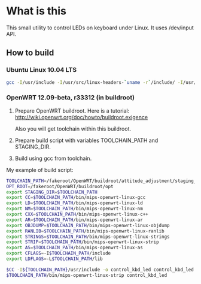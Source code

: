 # What is this

This small utility to control LEDs on keyboard under Linux. It uses /dev/input API.

## How to build

### Ubuntu Linux 10.04 LTS

```bash
gcc -I/usr/include -I/usr/src/linux-headers-`uname -r`/include/ -I/usr/src/linux-headers-`uname -r`/arch/x86/include -o control_kbd_led control_kbd_led.c
```

### OpenWRT 12.09-beta, r33312 (in buildroot)

1. Prepare OpenWRT buildroot.
   Here is a tutorial: http://wiki.openwrt.org/doc/howto/buildroot.exigence

   Also you will get toolchain within this buildroot.
2. Prepare build script with variables TOOLCHAIN_PATH and STAGING_DIR.
3. Build using gcc from toolchain.

My example of build script:

```bash
TOOLCHAIN_PATH=/fakeroot/OpenWRT/buildroot/attitude_adjustment/staging_dir/toolchain-mips_r2_gcc-4.6-linaro_uClibc-0.9.33.2
OPT_ROOT=/fakeroot/OpenWRT/buildroot/opt
export STAGING_DIR=$TOOLCHAIN_PATH
export CC=$TOOLCHAIN_PATH/bin/mips-openwrt-linux-gcc
export LD=$TOOLCHAIN_PATH/bin/mips-openwrt-linux-ld
export NM=$TOOLCHAIN_PATH/bin/mips-openwrt-linux-nm
export CXX=$TOOLCHAIN_PATH/bin/mips-openwrt-linux-c++
export AR=$TOOLCHAIN_PATH/bin/mips-openwrt-linux-ar
export OBJDUMP=$TOOLCHAIN_PATH/bin/mips-openwrt-linux-objdump
export RANLIB=$TOOLCHAIN_PATH/bin/mips-openwrt-linux-ranlib
export STRINGS=$TOOLCHAIN_PATH/bin/mips-openwrt-linux-strings
export STRIP=$TOOLCHAIN_PATH/bin/mips-openwrt-linux-strip
export AS=$TOOLCHAIN_PATH/bin/mips-openwrt-linux-as
export CFLAGS=-I$TOOLCHAIN_PATH/include
export LDFLAGS=-L$TOOLCHAIN_PATH/lib

$CC -I${TOOLCHAIN_PATH}/usr/include -o control_kbd_led control_kbd_led.c
$TOOLCHAIN_PATH/bin/mips-openwrt-linux-strip control_kbd_led
```
